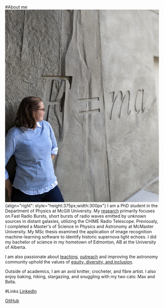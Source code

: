 #About me
![Profile](./media/PXL_20220422_180709034.PORTRAIT.jpg){align="right": style="height:375px;width:300px"}
I am a PhD student in the Department of Physics at McGill University. My [research](./research/index.md) primarily focuses on Fast Radio Bursts, short bursts of radio waves emitted by unknown sources in distant galaxies, utilizing the CHIME Radio Telescope. Previously, I completed a Master's of Science in Physics and Astronomy at McMaster University. My MSc thesis examined the application of image recognition machine-learning software to identify historic supernova light echoes. I did my bachelor of science in my hometown of Edmonton, AB at the University of Alberta.

I am also passionate about [teaching](./teaching/index.md), [outreach](./outreach/index.md) and improving the astronomy community uphold the values of [equity, diversity, and inclusion](./edi/index.md). 

Outside of academics, I am an avid knitter, crocheter, and fibre artist. I also enjoy baking, hiking, stargazing, and snuggling with my two cats: Max and Bella.

#Links
[LinkedIn](https://www.linkedin.com/in/nicole-mulyk-003546206/)

[GitHub](https://github.com/nmulyk)